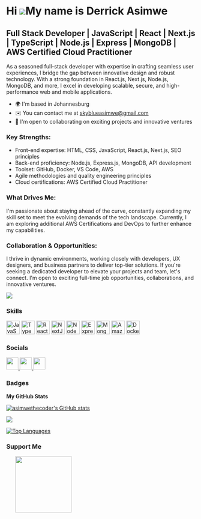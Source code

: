 # Hi ![](https://user-images.githubusercontent.com/18350557/176309783-0785949b-9127-417c-8b55-ab5a4333674e.gif)My name is Derrick Asimwe
## Full Stack Developer | JavaScript | React | Next.js | TypeScript | Node.js | Express | MongoDB | AWS Certified Cloud Practitioner

As a seasoned full-stack developer with expertise in crafting seamless user experiences, I bridge the gap between innovative design and robust technology. With a strong foundation in React.js, Next.js, Node.js, MongoDB, and more, I excel in developing scalable, secure, and high-performance web and mobile applications.

* 🌍 I'm based in Johannesburg
* ✉️ You can contact me at [skyblueasimwe@gmail.com](mailto:skyblueasimwe@gmail.com)
* 🤝 I'm open to collaborating on exciting projects and innovative ventures

### Key Strengths:

- Front-end expertise: HTML, CSS, JavaScript, React.js, Next.js, SEO principles
- Back-end proficiency: Node.js, Express.js, MongoDB, API development
- Toolset: GitHub, Docker, VS Code, AWS
- Agile methodologies and quality engineering principles
- Cloud certifications: AWS Certified Cloud Practitioner
### What Drives Me:
I'm passionate about staying ahead of the curve, constantly expanding my skill set to meet the evolving demands of the tech landscape. Currently, I am exploring additional AWS Certifications and DevOps to further enhance my capabilities.

### Collaboration & Opportunities:
I thrive in dynamic environments, working closely with developers, UX designers, and business partners to deliver top-tier solutions. If you're seeking a dedicated developer to elevate your projects and team, let's connect. I'm open to exciting full-time job opportunities, collaborations, and innovative ventures.

<a href="https://www.github.com/asimwethecoder" target="_blank" rel="noreferrer"><img
src="https://img.shields.io/github/followers/asimwethecoder?logo=github&style=for-the-badge&color=0891b2&labelColor=1c1917" /></a>

### Skills

<p align="left">
<a href="https://developer.mozilla.org/en-US/docs/Web/JavaScript" target="_blank" rel="noreferrer"><img src="https://raw.githubusercontent.com/danielcranney/readme-generator/main/public/icons/skills/javascript-colored.svg" width="36" height="36" alt="JavaScript" /></a>
<a href="https://www.typescriptlang.org/" target="_blank" rel="noreferrer"><img src="https://raw.githubusercontent.com/danielcranney/readme-generator/main/public/icons/skills/typescript-colored.svg" width="36" height="36" alt="TypeScript" /></a>
<a href="https://reactjs.org/" target="_blank" rel="noreferrer"><img src="https://raw.githubusercontent.com/danielcranney/readme-generator/main/public/icons/skills/react-colored.svg" width="36" height="36" alt="React" /></a>
<a href="https://nextjs.org/docs" target="_blank" rel="noreferrer"><img src="https://raw.githubusercontent.com/danielcranney/readme-generator/main/public/icons/skills/nextjs-colored.svg" width="36" height="36" alt="NextJs" /></a>
<a href="https://nodejs.org/en/" target="_blank" rel="noreferrer"><img src="https://raw.githubusercontent.com/danielcranney/readme-generator/main/public/icons/skills/nodejs-colored.svg" width="36" height="36" alt="NodeJS" /></a>
<a href="https://expressjs.com/" target="_blank" rel="noreferrer"><img src="https://raw.githubusercontent.com/danielcranney/readme-generator/main/public/icons/skills/express-colored.svg" width="36" height="36" alt="Express" /></a>
<a href="https://www.mongodb.com/" target="_blank" rel="noreferrer"><img src="https://raw.githubusercontent.com/danielcranney/readme-generator/main/public/icons/skills/mongodb-colored.svg" width="36" height="36" alt="MongoDB" /></a>
<a href="https://aws.amazon.com" target="_blank" rel="noreferrer"><img src="https://raw.githubusercontent.com/danielcranney/readme-generator/main/public/icons/skills/aws-colored.svg" width="36" height="36" alt="Amazon Web Services" /></a>
<a href="https://www.docker.com/" target="_blank" rel="noreferrer"><img src="https://raw.githubusercontent.com/danielcranney/readme-generator/main/public/icons/skills/docker-colored.svg" width="36" height="36" alt="Docker" /></a>
</p>

### Socials

<p align="left">
<a href="https://www.github.com/asimwethecoder" target="_blank" rel="noreferrer">
<img src="https://raw.githubusercontent.com/danielcranney/readme-generator/main/public/icons/socials/github.svg" width="32" height="32" />
</a>
<a href="https://www.linkedin.com/in/derrick-k-1356b6187/" target="_blank" rel="noreferrer">
<img src="https://raw.githubusercontent.com/danielcranney/readme-generator/main/public/icons/socials/linkedin.svg" width="32" height="32" />
</a>
<a href="https://www.twitter.com/DKamgsha" target="_blank" rel="noreferrer">
<img src="https://raw.githubusercontent.com/danielcranney/readme-generator/main/public/icons/socials/twitter.svg" width="32" height="32" />
</a>
</p>

### Badges

<b>My GitHub Stats</b>

<a href="http://www.github.com/asimwethecoder"><img src="https://github-readme-stats.vercel.app/api?username=asimwethecoder&show_icons=true&hide=&count_private=true&title_color=0891b2&text_color=ffffff&icon_color=0891b2&bg_color=1c1917&hide_border=true&show_icons=true" alt="asimwethecoder's GitHub stats" /></a>

<a href="http://www.github.com/asimwethecoder"><img src="https://github-readme-streak-stats.herokuapp.com/?user=asimwethecoder&stroke=ffffff&background=1c1917&ring=0891b2&fire=0891b2&currStreakNum=ffffff&currStreakLabel=0891b2&sideNums=ffffff&sideLabels=ffffff&dates=ffffff&hide_border=true" /></a>

<a href="https://github.com/asimwethecoder" align="left"><img src="https://github-readme-stats.vercel.app/api/top-langs/?username=asimwethecoder&langs_count=10&title_color=0891b2&text_color=ffffff&icon_color=0891b2&bg_color=1c1917&hide_border=true&locale=en&custom_title=Top%20%Languages" alt="Top Languages" /></a>

### Support Me

<ul style="list-style-type: none; margin: 0;">
<li style="display: inline-block; margin-right: 0.25rem;"><a href="https://www.buymeacoffee.com/asimwe"><img src="https://cdn.buymeacoffee.com/buttons/v2/default-yellow.png" width="150"/></a></li>
</ul>

